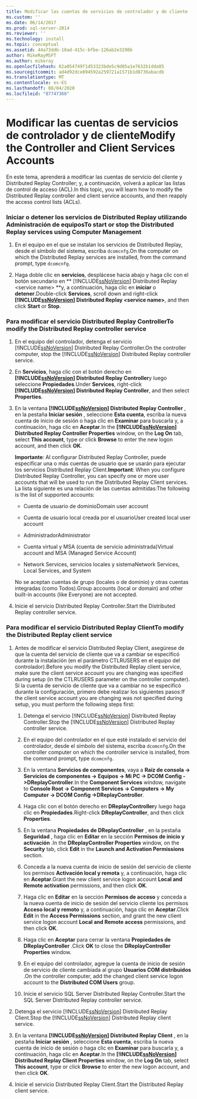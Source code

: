 ```yaml
---
title: Modificar las cuentas de servicios de controlador y de cliente | Microsoft Docs
ms.custom: ''
ms.date: 06/14/2017
ms.prod: sql-server-2014
ms.reviewer: ''
ms.technology: install
ms.topic: conceptual
ms.assetid: 44a73ddb-18ad-415c-bfbe-126ab2e3290b
author: MikeRayMSFT
ms.author: mikeray
ms.openlocfilehash: 62a054749f1d53323bde5c9d05a1e7632b1dda85
ms.sourcegitcommit: ad4d92dce894592a259721a1571b1d8736abacdb
ms.translationtype: MT
ms.contentlocale: es-ES
ms.lasthandoff: 08/04/2020
ms.locfileid: "87747368"
---
```

# <a name="modify-the-controller-and-client-services-accounts"></a><span data-ttu-id="de730-102">Modificar las cuentas de servicios de controlador y de cliente</span><span class="sxs-lookup"><span data-stu-id="de730-102">Modify the Controller and Client Services Accounts</span></span>
  <span data-ttu-id="de730-103">En este tema, aprenderá a modificar las cuentas de servicio del cliente y Distributed Replay Controller; y, a continuación, volverá a aplicar las listas de control de acceso (ACL).</span><span class="sxs-lookup"><span data-stu-id="de730-103">In this topic, you will learn how to modify the Distributed Replay controller and client service accounts, and then reapply the access control lists (ACLs).</span></span>  
  
### <a name="to-start-or-stop-the-distributed-replay-services-using-computer-management"></a><span data-ttu-id="de730-104">Iniciar o detener los servicios de Distributed Replay utilizando Administración de equipos</span><span class="sxs-lookup"><span data-stu-id="de730-104">To start or stop the Distributed Replay services using Computer Management</span></span>  
  
1.  <span data-ttu-id="de730-105">En el equipo en el que se instalan los servicios de Distributed Replay, desde el símbolo del sistema, escriba `dcomcnfg`.</span><span class="sxs-lookup"><span data-stu-id="de730-105">On the computer on which the Distributed Replay services are installed, from the command prompt, type `dcomcnfg`.</span></span>  
  
2.  <span data-ttu-id="de730-106">Haga doble clic en **servicios**, desplácese hacia abajo y haga clic con el botón secundario en \*\* [!INCLUDE[ssNoVersion](../../includes/ssnoversion-md.md)] Distributed Replay \<service name> \*\*y, a continuación, haga clic en **iniciar** o **detener**.</span><span class="sxs-lookup"><span data-stu-id="de730-106">Double-click **Services**, scroll down and right-click **[!INCLUDE[ssNoVersion](../../includes/ssnoversion-md.md)] Distributed Replay \<service name>**, and then click **Start** or **Stop**.</span></span>  
  
### <a name="to-modify-the-distributed-replay-controller-service"></a><span data-ttu-id="de730-107">Para modificar el servicio Distributed Replay Controller</span><span class="sxs-lookup"><span data-stu-id="de730-107">To modify the Distributed Replay controller service</span></span>  
  
1.  <span data-ttu-id="de730-108">En el equipo del controlador, detenga el servicio [!INCLUDE[ssNoVersion](../../includes/ssnoversion-md.md)] Distributed Replay Controller.</span><span class="sxs-lookup"><span data-stu-id="de730-108">On the controller computer, stop the [!INCLUDE[ssNoVersion](../../includes/ssnoversion-md.md)] Distributed Replay controller service.</span></span>  
  
2.  <span data-ttu-id="de730-109">En **Servicios**, haga clic con el botón derecho en **[!INCLUDE[ssNoVersion](../../includes/ssnoversion-md.md)] Distributed Replay Controller**y luego seleccione **Propiedades**.</span><span class="sxs-lookup"><span data-stu-id="de730-109">Under **Services**, right-click **[!INCLUDE[ssNoVersion](../../includes/ssnoversion-md.md)] Distributed Replay Controller**, and then select **Properties**.</span></span>  
  
3.  <span data-ttu-id="de730-110">En la ventana **[!INCLUDE[ssNoVersion](../../includes/ssnoversion-md.md)] Distributed Replay Controller** , en la pestaña **Iniciar sesión** , seleccione **Esta cuenta**, escriba la nueva cuenta de inicio de sesión o haga clic en **Examinar** para buscarla y, a continuación, haga clic en **Aceptar**.</span><span class="sxs-lookup"><span data-stu-id="de730-110">In the **[!INCLUDE[ssNoVersion](../../includes/ssnoversion-md.md)] Distributed Replay Controller Properties** window, on the **Log On** tab, select **This account**, type or click **Browse** to enter the new logon account, and then click **OK**.</span></span>  
  
     <span data-ttu-id="de730-111">**Importante**: Al configurar Distributed Replay Controller, puede especificar una o más cuentas de usuario que se usarán para ejecutar los servicios Distributed Replay Client.</span><span class="sxs-lookup"><span data-stu-id="de730-111">**Important**: When you configure Distributed Replay Controller, you can specify one or more user accounts that will be used to run the Distributed Replay Client services.</span></span> <span data-ttu-id="de730-112">La lista siguiente es una relación de las cuentas admitidas:</span><span class="sxs-lookup"><span data-stu-id="de730-112">The following is the list of supported accounts:</span></span>  
  
    -   <span data-ttu-id="de730-113">Cuenta de usuario de dominio</span><span class="sxs-lookup"><span data-stu-id="de730-113">Domain user account</span></span>  
  
    -   <span data-ttu-id="de730-114">Cuenta de usuario local creada por el usuario</span><span class="sxs-lookup"><span data-stu-id="de730-114">User created local user account</span></span>  
  
    -   <span data-ttu-id="de730-115">Administrador</span><span class="sxs-lookup"><span data-stu-id="de730-115">Administrator</span></span>  
  
    -   <span data-ttu-id="de730-116">Cuenta virtual y MSA (cuenta de servicio administrada)</span><span class="sxs-lookup"><span data-stu-id="de730-116">Virtual account and MSA (Managed Service Account)</span></span>  
  
    -   <span data-ttu-id="de730-117">Network Services, servicios locales y sistema</span><span class="sxs-lookup"><span data-stu-id="de730-117">Network Services, Local Services, and System</span></span>  
  
     <span data-ttu-id="de730-118">No se aceptan cuentas de grupo (locales o de dominio) y otras cuentas integradas (como Todos).</span><span class="sxs-lookup"><span data-stu-id="de730-118">Group accounts (local or domain) and other built-in accounts (like Everyone) are not accepted.</span></span>  
  
4.  <span data-ttu-id="de730-119">Inicie el servicio Distributed Replay Controller.</span><span class="sxs-lookup"><span data-stu-id="de730-119">Start the Distributed Replay controller service.</span></span>  
  
### <a name="to-modify-the-distributed-replay-client-service"></a><span data-ttu-id="de730-120">Para modificar el servicio Distributed Replay Client</span><span class="sxs-lookup"><span data-stu-id="de730-120">To modify the Distributed Replay client service</span></span>  
  
1.  <span data-ttu-id="de730-121">Antes de modificar el servicio Distributed Replay Client, asegúrese de que la cuenta del servicio de cliente que va a cambiar se especificó durante la instalación (en el parámetro CTLRUSERS en el equipo del controlador).</span><span class="sxs-lookup"><span data-stu-id="de730-121">Before you modify the Distributed Replay client service, make sure the client service account you are changing was specified during setup (in the CTLRUSERS parameter on the controller computer).</span></span> <span data-ttu-id="de730-122">Si la cuenta de servicio de cliente que va a cambiar no se especificó durante la configuración, primero debe realizar los siguientes pasos:</span><span class="sxs-lookup"><span data-stu-id="de730-122">If the client service account you are changing was not specified during setup, you must perform the following steps first:</span></span>  
  
    1.  <span data-ttu-id="de730-123">Detenga el servicio [!INCLUDE[ssNoVersion](../../includes/ssnoversion-md.md)] Distributed Replay Controller.</span><span class="sxs-lookup"><span data-stu-id="de730-123">Stop the [!INCLUDE[ssNoVersion](../../includes/ssnoversion-md.md)] Distributed Replay controller service.</span></span>  
  
    2.  <span data-ttu-id="de730-124">En el equipo del controlador en el que esté instalado el servicio del controlador, desde el símbolo del sistema, escriba `dcomcnfg`.</span><span class="sxs-lookup"><span data-stu-id="de730-124">On the controller computer on which the controller service is installed, from the command prompt, type `dcomcnfg`.</span></span>  
  
    3.  <span data-ttu-id="de730-125">En la ventana **Servicios de componentes**, vaya a **Raíz de consola -> Servicios de componentes -> Equipos -> Mi PC -> DCOM Config ->DReplayController**.</span><span class="sxs-lookup"><span data-stu-id="de730-125">In the **Component Services** window, navigate to **Console Root -> Component Services -> Computers -> My Computer -> DCOM Config ->DReplayController**.</span></span>  
  
    4.  <span data-ttu-id="de730-126">Haga clic con el botón derecho en **DReplayController**y luego haga clic en **Propiedades**.</span><span class="sxs-lookup"><span data-stu-id="de730-126">Right-click **DReplayController**, and then click **Properties**.</span></span>  
  
    5.  <span data-ttu-id="de730-127">En la ventana **Propiedades de DReplayController** , en la pestaña **Seguridad** , haga clic en **Editar** en la sección **Permisos de inicio y activación** .</span><span class="sxs-lookup"><span data-stu-id="de730-127">In the **DReplayController Properties** window, on the **Security** tab, click **Edit** in the **Launch and Activation Permissions** section.</span></span>  
  
    6.  <span data-ttu-id="de730-128">Conceda a la nueva cuenta de inicio de sesión del servicio de cliente los permisos **Activación local y remota** y, a continuación, haga clic en **Aceptar**.</span><span class="sxs-lookup"><span data-stu-id="de730-128">Grant the new client service logon account **Local and Remote activation** permissions, and then click **OK**.</span></span>  
  
    7.  <span data-ttu-id="de730-129">Haga clic en **Editar** en la sección **Permisos de acceso** y conceda a la nueva cuenta de inicio de sesión del servicio cliente los permisos **Acceso local y remoto** y, a continuación, haga clic en **Aceptar**.</span><span class="sxs-lookup"><span data-stu-id="de730-129">Click **Edit** in the **Access Permissions** section, and grant the new client service logon account **Local and Remote access** permissions, and then click **OK**.</span></span>  
  
    8.  <span data-ttu-id="de730-130">Haga clic en **Aceptar** para cerrar la ventana **Propiedades de DReplayController** .</span><span class="sxs-lookup"><span data-stu-id="de730-130">Click **OK** to close the **DReplayController Properties** window.</span></span>  
  
    9. <span data-ttu-id="de730-131">En el equipo del controlador, agregue la cuenta de inicio de sesión de servicio de cliente cambiada al grupo **Usuarios COM distribuidos** .</span><span class="sxs-lookup"><span data-stu-id="de730-131">On the controller computer, add the changed client service logon account to the **Distributed COM Users** group.</span></span>  
  
    10. <span data-ttu-id="de730-132">Inicie el servicio SQL Server Distributed Replay Controller.</span><span class="sxs-lookup"><span data-stu-id="de730-132">Start the SQL Server Distributed Replay controller service.</span></span>  
  
2.  <span data-ttu-id="de730-133">Detenga el servicio [!INCLUDE[ssNoVersion](../../includes/ssnoversion-md.md)] Distributed Replay Client.</span><span class="sxs-lookup"><span data-stu-id="de730-133">Stop the [!INCLUDE[ssNoVersion](../../includes/ssnoversion-md.md)] Distributed Replay client service.</span></span>  
  
3.  <span data-ttu-id="de730-134">En la ventana **[!INCLUDE[ssNoVersion](../../includes/ssnoversion-md.md)] Distributed Replay Client** , en la pestaña **Iniciar sesión** , seleccione **Esta cuenta**, escriba la nueva cuenta de inicio de sesión o haga clic en **Examinar** para buscarla y, a continuación, haga clic en **Aceptar**.</span><span class="sxs-lookup"><span data-stu-id="de730-134">In the **[!INCLUDE[ssNoVersion](../../includes/ssnoversion-md.md)] Distributed Replay Client Properties** window, on the **Log On** tab, select **This account**, type or click **Browse** to enter the new logon account, and then click **OK**.</span></span>  
  
4.  <span data-ttu-id="de730-135">Inicie el servicio Distributed Replay Client.</span><span class="sxs-lookup"><span data-stu-id="de730-135">Start the Distributed Replay client service.</span></span>  
  
  
